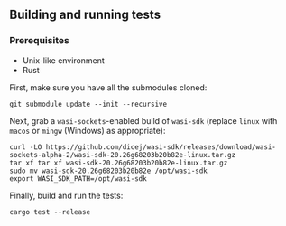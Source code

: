 ## Building and running tests

### Prerequisites

- Unix-like environment
- Rust

First, make sure you have all the submodules cloned:

```shell
git submodule update --init --recursive
```

Next, grab a `wasi-sockets`-enabled build of `wasi-sdk` (replace `linux` with `macos` or `mingw` (Windows) as appropriate):

```shell
curl -LO https://github.com/dicej/wasi-sdk/releases/download/wasi-sockets-alpha-2/wasi-sdk-20.26g68203b20b82e-linux.tar.gz
tar xf tar xf wasi-sdk-20.26g68203b20b82e-linux.tar.gz
sudo mv wasi-sdk-20.26g68203b20b82e /opt/wasi-sdk
export WASI_SDK_PATH=/opt/wasi-sdk
```

Finally, build and run the tests:

```shell
cargo test --release
```
